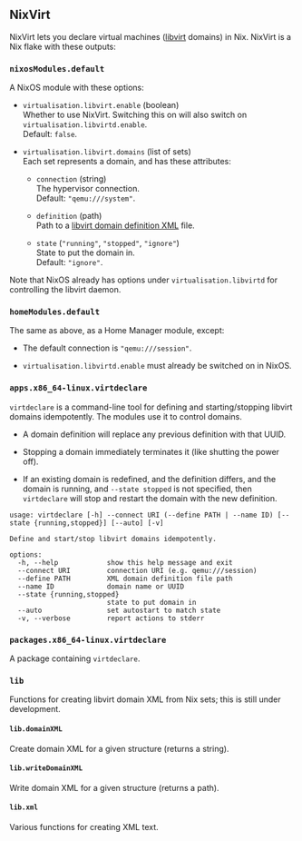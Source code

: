 ## NixVirt

NixVirt lets you declare virtual machines ([libvirt](https://libvirt.org/) domains) in Nix. NixVirt is a Nix flake with these outputs:

### `nixosModules.default`

A NixOS module with these options:

* `virtualisation.libvirt.enable` (boolean)  
Whether to use NixVirt.
Switching this on will also switch on `virtualisation.libvirtd.enable`.  
Default: `false`.

* `virtualisation.libvirt.domains` (list of sets)  
Each set represents a domain, and has these attributes:

  * `connection` (string)  
  The hypervisor connection.  
  Default: `"qemu:///system"`.

  * `definition` (path)  
  Path to a [libvirt domain definition XML](https://libvirt.org/formatdomain.html) file.

  * `state` (`"running"`, `"stopped"`, `"ignore"`)  
  State to put the domain in.  
  Default: `"ignore"`.

Note that NixOS already has options under `virtualisation.libvirtd` for controlling the libvirt daemon.

### `homeModules.default`

The same as above, as a Home Manager module, except:

* The default connection is `"qemu:///session"`.

* `virtualisation.libvirtd.enable` must already be switched on in NixOS.

### `apps.x86_64-linux.virtdeclare`

`virtdeclare` is a command-line tool for defining and starting/stopping libvirt domains idempotently.
The modules use it to control domains.

* A domain definition will replace any previous definition with that UUID.

* Stopping a domain immediately terminates it (like shutting the power off).

* If an existing domain is redefined, and the definition differs, and the domain is running,
and `--state stopped` is not specified, then `virtdeclare` will stop and restart the domain with the new definition.

```
usage: virtdeclare [-h] --connect URI (--define PATH | --name ID) [--state {running,stopped}] [--auto] [-v]

Define and start/stop libvirt domains idempotently.

options:
  -h, --help            show this help message and exit
  --connect URI         connection URI (e.g. qemu:///session)
  --define PATH         XML domain definition file path
  --name ID             domain name or UUID
  --state {running,stopped}
                        state to put domain in
  --auto                set autostart to match state
  -v, --verbose         report actions to stderr
```

### `packages.x86_64-linux.virtdeclare`

A package containing `virtdeclare`.

### `lib`

Functions for creating libvirt domain XML from Nix sets; this is still under development.

#### `lib.domainXML`

Create domain XML for a given structure (returns a string).

#### `lib.writeDomainXML`

Write domain XML for a given structure (returns a path).

#### `lib.xml`

Various functions for creating XML text.

